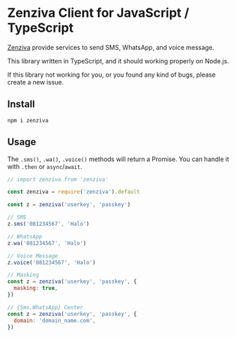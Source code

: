 # Zenziva Client for JavaScript / TypeScript

[Zenziva](https://www.zenziva.id/) provide services
to send SMS, WhatsApp, and voice message.

This library written in TypeScript, and it should
working properly on Node.js.

If this library not working for you,
or you found any kind of bugs, please create a new issue.

## Install

```
npm i zenziva
```

## Usage

The `.sms()`, `.wa()`, `.voice()` methods will return a Promise.
You can handle it with `.then` or `async`/`await`.

```js
// import zenziva from 'zenziva'

const zenziva = require('zenziva').default

const z = zenziva('userkey', 'passkey')

// SMS
z.sms('081234567', 'Halo')

// WhatsApp
z.wa('081234567', 'Halo')

// Voice Message
z.voice('081234567', 'Halo')
```

```js
// Masking
const z = zenziva('userkey', 'passkey', {
  masking: true,
})
```

```js
// {Sms,WhatsApp} Center
const z = zenziva('userkey', 'passkey', {
  domain: 'domain_name.com',
})
```
